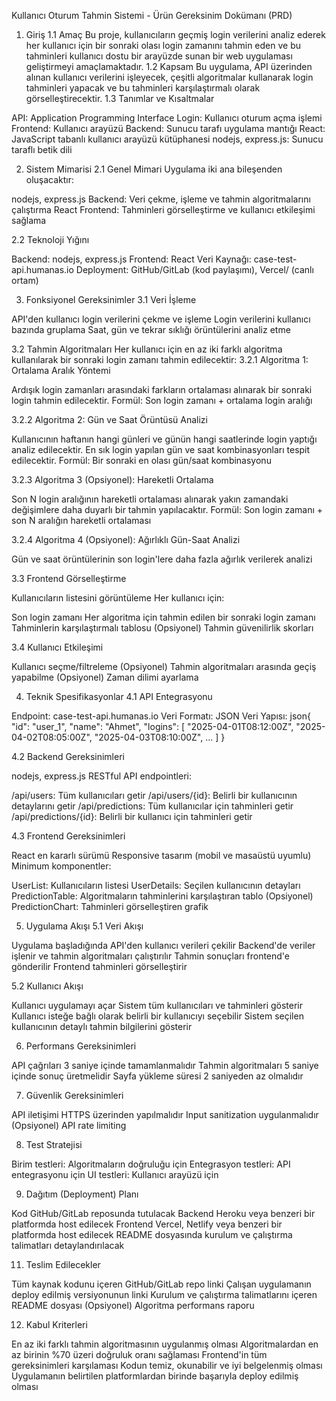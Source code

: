 Kullanıcı Oturum Tahmin Sistemi - Ürün Gereksinim Dokümanı (PRD)
1. Giriş
1.1 Amaç
Bu proje, kullanıcıların geçmiş login verilerini analiz ederek her kullanıcı için bir sonraki olası login zamanını tahmin eden ve bu tahminleri kullanıcı dostu bir arayüzde sunan bir web uygulaması geliştirmeyi amaçlamaktadır.
1.2 Kapsam
Bu uygulama, API üzerinden alınan kullanıcı verilerini işleyecek, çeşitli algoritmalar kullanarak login tahminleri yapacak ve bu tahminleri karşılaştırmalı olarak görselleştirecektir.
1.3 Tanımlar ve Kısaltmalar

API: Application Programming Interface
Login: Kullanıcı oturum açma işlemi
Frontend: Kullanıcı arayüzü
Backend: Sunucu tarafı uygulama mantığı
React: JavaScript tabanlı kullanıcı arayüzü kütüphanesi
nodejs, express.js: Sunucu taraflı betik dili

2. Sistem Mimarisi
2.1 Genel Mimari
Uygulama iki ana bileşenden oluşacaktır:

nodejs, express.js Backend: Veri çekme, işleme ve tahmin algoritmalarını çalıştırma
React Frontend: Tahminleri görselleştirme ve kullanıcı etkileşimi sağlama

2.2 Teknoloji Yığını

Backend: nodejs, express.js
Frontend: React
Veri Kaynağı: case-test-api.humanas.io
Deployment: GitHub/GitLab (kod paylaşımı), Vercel/ (canlı ortam)

3. Fonksiyonel Gereksinimler
3.1 Veri İşleme

API'den kullanıcı login verilerini çekme ve işleme
Login verilerini kullanıcı bazında gruplama
Saat, gün ve tekrar sıklığı örüntülerini analiz etme

3.2 Tahmin Algoritmaları
Her kullanıcı için en az iki farklı algoritma kullanılarak bir sonraki login zamanı tahmin edilecektir:
3.2.1 Algoritma 1: Ortalama Aralık Yöntemi

Ardışık login zamanları arasındaki farkların ortalaması alınarak bir sonraki login tahmin edilecektir.
Formül: Son login zamanı + ortalama login aralığı

3.2.2 Algoritma 2: Gün ve Saat Örüntüsü Analizi

Kullanıcının haftanın hangi günleri ve günün hangi saatlerinde login yaptığı analiz edilecektir.
En sık login yapılan gün ve saat kombinasyonları tespit edilecektir.
Formül: Bir sonraki en olası gün/saat kombinasyonu

3.2.3 Algoritma 3 (Opsiyonel): Hareketli Ortalama

Son N login aralığının hareketli ortalaması alınarak yakın zamandaki değişimlere daha duyarlı bir tahmin yapılacaktır.
Formül: Son login zamanı + son N aralığın hareketli ortalaması

3.2.4 Algoritma 4 (Opsiyonel): Ağırlıklı Gün-Saat Analizi

Gün ve saat örüntülerinin son login'lere daha fazla ağırlık verilerek analizi

3.3 Frontend Görselleştirme

Kullanıcıların listesini görüntüleme
Her kullanıcı için:

Son login zamanı
Her algoritma için tahmin edilen bir sonraki login zamanı
Tahminlerin karşılaştırmalı tablosu
(Opsiyonel) Tahmin güvenilirlik skorları



3.4 Kullanıcı Etkileşimi

Kullanıcı seçme/filtreleme
(Opsiyonel) Tahmin algoritmaları arasında geçiş yapabilme
(Opsiyonel) Zaman dilimi ayarlama

4. Teknik Spesifikasyonlar
4.1 API Entegrasyonu

Endpoint: case-test-api.humanas.io
Veri Formatı: JSON
Veri Yapısı:
json{
  "id": "user_1",
  "name": "Ahmet",
  "logins": [
    "2025-04-01T08:12:00Z",
    "2025-04-02T08:05:00Z",
    "2025-04-03T08:10:00Z",
    ...
  ]
}


4.2 Backend Gereksinimleri

nodejs, express.js
RESTful API endpointleri:

/api/users: Tüm kullanıcıları getir
/api/users/{id}: Belirli bir kullanıcının detaylarını getir
/api/predictions: Tüm kullanıcılar için tahminleri getir
/api/predictions/{id}: Belirli bir kullanıcı için tahminleri getir



4.3 Frontend Gereksinimleri

React en kararlı sürümü
Responsive tasarım (mobil ve masaüstü uyumlu)
Minimum komponentler:

UserList: Kullanıcıların listesi
UserDetails: Seçilen kullanıcının detayları
PredictionTable: Algoritmaların tahminlerini karşılaştıran tablo
(Opsiyonel) PredictionChart: Tahminleri görselleştiren grafik



5. Uygulama Akışı
5.1 Veri Akışı

Uygulama başladığında API'den kullanıcı verileri çekilir
Backend'de veriler işlenir ve tahmin algoritmaları çalıştırılır
Tahmin sonuçları frontend'e gönderilir
Frontend tahminleri görselleştirir

5.2 Kullanıcı Akışı

Kullanıcı uygulamayı açar
Sistem tüm kullanıcıları ve tahminleri gösterir
Kullanıcı isteğe bağlı olarak belirli bir kullanıcıyı seçebilir
Sistem seçilen kullanıcının detaylı tahmin bilgilerini gösterir

6. Performans Gereksinimleri

API çağrıları 3 saniye içinde tamamlanmalıdır
Tahmin algoritmaları 5 saniye içinde sonuç üretmelidir
Sayfa yükleme süresi 2 saniyeden az olmalıdır

7. Güvenlik Gereksinimleri

API iletişimi HTTPS üzerinden yapılmalıdır
Input sanitization uygulanmalıdır
(Opsiyonel) API rate limiting

8. Test Stratejisi

Birim testleri: Algoritmaların doğruluğu için
Entegrasyon testleri: API entegrasyonu için
UI testleri: Kullanıcı arayüzü için

9. Dağıtım (Deployment) Planı

Kod GitHub/GitLab reposunda tutulacak
Backend Heroku veya benzeri bir platformda host edilecek
Frontend Vercel, Netlify veya benzeri bir platformda host edilecek
README dosyasında kurulum ve çalıştırma talimatları detaylandırılacak



11. Teslim Edilecekler

Tüm kaynak kodunu içeren GitHub/GitLab repo linki
Çalışan uygulamanın deploy edilmiş versiyonunun linki
Kurulum ve çalıştırma talimatlarını içeren README dosyası
(Opsiyonel) Algoritma performans raporu

12. Kabul Kriterleri

En az iki farklı tahmin algoritmasının uygulanmış olması
Algoritmalardan en az birinin %70 üzeri doğruluk oranı sağlaması
Frontend'in tüm gereksinimleri karşılaması
Kodun temiz, okunabilir ve iyi belgelenmiş olması
Uygulamanın belirtilen platformlardan birinde başarıyla deploy edilmiş olması